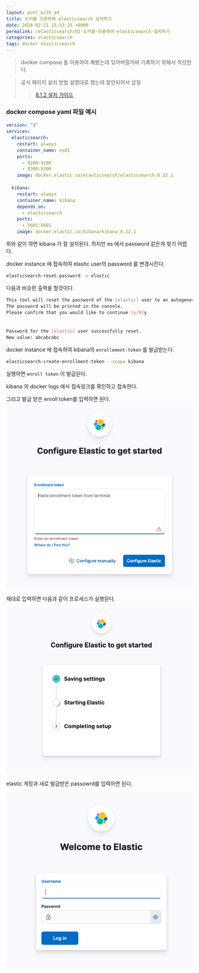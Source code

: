 ```yaml
---
layout: post_with_ad
title: 도커를 이용하여 elasticsearch 설치하기
date: 2024-02-11 15:53:25 +0900
permalink: /elasticsearch/01-도커를-이용하여-elasticsearch-설치하기
categories: elasticsearch
tags: docker elasticsearch
---
```


> docker compose 를 이용하여 해봤는데 잊어버릴까바 기록하기 위해서 작성한다.

> 공식 페이지 설치 방법 설명대로 했는데 잘안되어서 삽질
>
> > [8.1.2 설치 가이드](https://www.elastic.co/guide/en/elasticsearch/reference/8.12/getting-started.html)

### docker compose yaml 파일 예시

```yaml
version: "3"
services:
  elasticsearch:
    restart: always
    container_name: es01
    ports:
      - 9200:9200
      - 9300:9300
    image: docker.elastic.co/elasticsearch/elasticsearch:8.12.1

  kibana:
    restart: always
    container_name: kibana
    depends_on:
      - elasticsearch
    ports:
      - 5601:5601
    image: docker.elastic.co/kibana/kibana:8.12.1
```

위와 같이 하면 kibana 가 잘 설치된다. 하지만 es 에서 password 같은게 찾기 어렵다.

docker instance 에 접속하여 elastic user의 password 를 변경시킨다.

```sh
elasticsearch-reset-password -u elastic
```

다음과 비슷한 출력을 할것이다.

```sh
This tool will reset the password of the [elastic] user to an autogenerated value.
The password will be printed in the console.
Please confirm that you would like to continue [y/N]y


Password for the [elastic] user successfully reset.
New value: abcabcabc
```

docker instance 에 접속하여 kibana의 `enrollement-token` 를 발급받는다.

```sh
elasticsearch-create-enrollment-token --scope kibana
```

실행하면 `enroll token` 이 발급된다.

kibana 의 docker logs 에서 접속링크를 확인하고 접속한다.

그리고 발급 받은 enroll token를 입력하면 된다.
![Alt text](/images/2024-02-11-1.png)

재대로 입력하면 다음과 같이 프로세스가 실행된다.

![Alt text](/images/2024-02-11-2.png)

elastic 계정과 새로 발급받은 passowrd를 입력하면 된다.

![Alt text](/images/2024-02-11-3.png)
